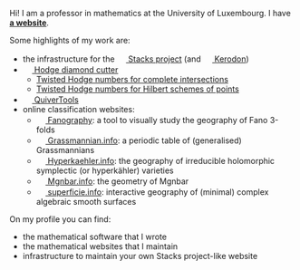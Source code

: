 Hi! I am a professor in mathematics at the University of Luxembourg. I have [**a website**](https://pbelmans.ncag.info).

Some highlights of my work are:
* the infrastructure for the [<img src="https://stacks.math.columbia.edu/static/stacks.ico" width="16"> Stacks project](https://stacks.math.columbia.edu) (and [<img src="https://kerodon.net/static/kerodon.ico" width="16"> Kerodon](https://kerodon.net))
* [<img src="https://cutter.ncag.info/_static/favicon.ico" width="16"> Hodge diamond cutter](https://cutter.ncag.info)
  - [Twisted Hodge numbers for complete intersections](https://github.com/pbelmans/twisted-hodge-ci)
  - [Twisted Hodge numbers for Hilbert schemes of points](https://github.com/pbelmans/twisted-hodge-hilbert)
* [<img src="https://pbelmans.ncag.info/assets/favicon-quivertools.png" width="16"> QuiverTools](https://quiver.tools)
* online classification websites:
  - [<img src="https://www.fanography.info/static/favicon.png" width="16"> Fanography](https://fanography.info): a tool to visually study the geography of Fano 3-folds
  - [<img src="https://www.grassmannian.info/static/apple-touch-icon.png" width="16"> Grassmannian.info](https://grassmannian.info): a periodic table of (generalised) Grassmannians
  - [<img src="https://www.hyperkaehler.info/static/apple-touch-icon.png" width="16"> Hyperkaehler.info](https://hyperkaehler.info): the geography of irreducible holomorphic symplectic (or hyperkähler) varieties
  - [<img src="https://mgnbar.info/assets/img/apple-touch-icon.png" width="16"> Mgnbar.info](https://mgnbar.info): the geometry of Mgnbar
  - [<img src="https://superficie.info/apple-touch-icon.png" width="16"> superficie.info](https://superficie.info): interactive geography of (minimal) complex algebraic smooth surfaces

On my profile you can find:
* the mathematical software that I wrote
* the mathematical websites that I maintain
* infrastructure to maintain your own Stacks project-like website
